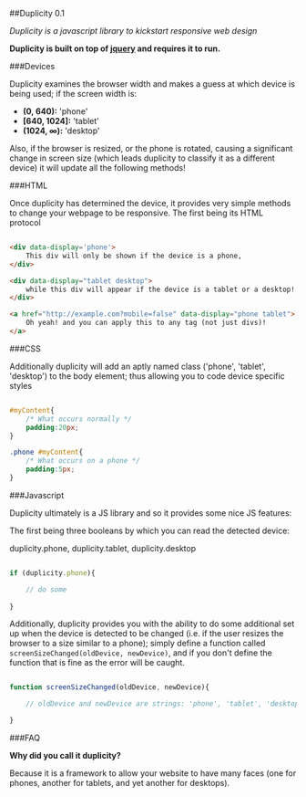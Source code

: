 ##Duplicity 0.1

*Duplicity is a javascript library to kickstart responsive web design*

**Duplicity is built on top of [jquery](http://jquery.com/) and requires it to run.**

###Devices

Duplicity examines the browser width and makes a guess at which device is being used; if the screen width is:

* **(0, 640):** 'phone'
* **[640, 1024]:** 'tablet'
* **(1024, &infin;):** 'desktop'

Also, if the browser is resized, or the phone is rotated, causing a significant change in screen size (which leads duplicity to classify it as a different device) it will update all the following methods!

###HTML

Once duplicity has determined the device, it provides very simple methods to change your webpage to be responsive. The first being its HTML protocol

```HTML

<div data-display='phone'>
    This div will only be shown if the device is a phone,
</div>

<div data-display="tablet desktop">
    while this div will appear if the device is a tablet or a desktop!
</div>

<a href="http://example.com?mobile=false" data-display="phone tablet">
    Oh yeah! and you can apply this to any tag (not just divs)!
</a>

```

###CSS 

Additionally duplicity will add an aptly named class ('phone', 'tablet', 'desktop') to the body element; thus allowing you to code device specific styles

```CSS

#myContent{
    /* What occurs normally */ 
    padding:20px;
}

.phone #myContent{
    /* What occurs on a phone */ 
    padding:5px;
}

```

###Javascript

Duplicity ultimately is a JS library and so it provides some nice JS features:

The first being three booleans by which you can read the detected device:

duplicity.phone, duplicity.tablet, duplicity.desktop

```javascript

if (duplicity.phone){

    // do some 
    
}

```
Additionally, duplicity provides you with the ability to do some additional set up when the device is detected to be changed (i.e. if the user resizes the browser to a size similar to a phone); simply define a function called `screenSizeChanged(oldDevice, newDevice)`, and if you don't define the function that is fine as the error will be caught.

```javascript

function screenSizeChanged(oldDevice, newDevice){

    // oldDevice and newDevice are strings: 'phone', 'tablet', 'desktop' 

}

```

###FAQ

**Why did you call it duplicity?**

Because it is a framework to allow your website to have many faces (one for phones, another for tablets, and yet another for desktops).